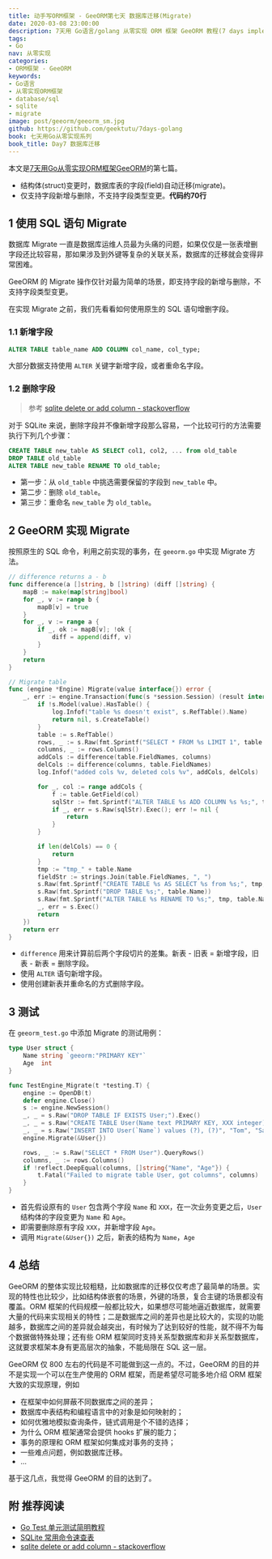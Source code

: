 ```yaml
---
title: 动手写ORM框架 - GeeORM第七天 数据库迁移(Migrate)
date: 2020-03-08 23:00:00
description: 7天用 Go语言/golang 从零实现 ORM 框架 GeeORM 教程(7 days implement golang object relational mapping framework from scratch tutorial)，动手写 ORM 框架，参照 gorm, xorm 的实现。结构体(struct)变更时，数据库表的字段(field)自动迁移(migrate)；仅支持字段新增与删除，不支持字段类型变更。
tags:
- Go
nav: 从零实现
categories:
- ORM框架 - GeeORM
keywords:
- Go语言
- 从零实现ORM框架
- database/sql
- sqlite
- migrate
image: post/geeorm/geeorm_sm.jpg
github: https://github.com/geektutu/7days-golang
book: 七天用Go从零实现系列
book_title: Day7 数据库迁移
---
```


本文是[7天用Go从零实现ORM框架GeeORM](https://geektutu.com/post/geeorm.html)的第七篇。

- 结构体(struct)变更时，数据库表的字段(field)自动迁移(migrate)。
- 仅支持字段新增与删除，不支持字段类型变更。**代码约70行**

## 1 使用 SQL 语句 Migrate

数据库 Migrate 一直是数据库运维人员最为头痛的问题，如果仅仅是一张表增删字段还比较容易，那如果涉及到外键等复杂的关联关系，数据库的迁移就会变得非常困难。

GeeORM 的 Migrate 操作仅针对最为简单的场景，即支持字段的新增与删除，不支持字段类型变更。

在实现 Migrate 之前，我们先看看如何使用原生的 SQL 语句增删字段。

### 1.1 新增字段

```sql
ALTER TABLE table_name ADD COLUMN col_name, col_type;
```

大部分数据支持使用 `ALTER` 关键字新增字段，或者重命名字段。

### 1.2 删除字段

> 参考 [sqlite delete or add column - stackoverflow](https://stackoverflow.com/questions/8442147/how-to-delete-or-add-column-in-sqlite)

对于 SQLite 来说，删除字段并不像新增字段那么容易，一个比较可行的方法需要执行下列几个步骤：

```sql
CREATE TABLE new_table AS SELECT col1, col2, ... from old_table
DROP TABLE old_table
ALTER TABLE new_table RENAME TO old_table;
```

- 第一步：从 `old_table` 中挑选需要保留的字段到 `new_table` 中。
- 第二步：删除 `old_table`。
- 第三步：重命名 `new_table` 为 `old_table`。

## 2 GeeORM 实现 Migrate

按照原生的 SQL 命令，利用之前实现的事务，在 `geeorm.go` 中实现 Migrate 方法。

```go
// difference returns a - b
func difference(a []string, b []string) (diff []string) {
	mapB := make(map[string]bool)
	for _, v := range b {
		mapB[v] = true
	}
	for _, v := range a {
		if _, ok := mapB[v]; !ok {
			diff = append(diff, v)
		}
	}
	return
}

// Migrate table
func (engine *Engine) Migrate(value interface{}) error {
	_, err := engine.Transaction(func(s *session.Session) (result interface{}, err error) {
		if !s.Model(value).HasTable() {
			log.Infof("table %s doesn't exist", s.RefTable().Name)
			return nil, s.CreateTable()
		}
		table := s.RefTable()
		rows, _ := s.Raw(fmt.Sprintf("SELECT * FROM %s LIMIT 1", table.Name)).QueryRows()
		columns, _ := rows.Columns()
		addCols := difference(table.FieldNames, columns)
		delCols := difference(columns, table.FieldNames)
		log.Infof("added cols %v, deleted cols %v", addCols, delCols)

		for _, col := range addCols {
			f := table.GetField(col)
			sqlStr := fmt.Sprintf("ALTER TABLE %s ADD COLUMN %s %s;", table.Name, f.Name, f.Type)
			if _, err = s.Raw(sqlStr).Exec(); err != nil {
				return
			}
		}

		if len(delCols) == 0 {
			return
		}
		tmp := "tmp_" + table.Name
		fieldStr := strings.Join(table.FieldNames, ", ")
		s.Raw(fmt.Sprintf("CREATE TABLE %s AS SELECT %s from %s;", tmp, fieldStr, table.Name))
		s.Raw(fmt.Sprintf("DROP TABLE %s;", table.Name))
		s.Raw(fmt.Sprintf("ALTER TABLE %s RENAME TO %s;", tmp, table.Name))
		_, err = s.Exec()
		return
	})
	return err
}
```

- `difference` 用来计算前后两个字段切片的差集。新表 - 旧表 = 新增字段，旧表 - 新表 = 删除字段。
- 使用 `ALTER` 语句新增字段。
- 使用创建新表并重命名的方式删除字段。

## 3 测试

在 `geeorm_test.go` 中添加 Migrate 的测试用例：

```go
type User struct {
	Name string `geeorm:"PRIMARY KEY"`
	Age  int
}

func TestEngine_Migrate(t *testing.T) {
	engine := OpenDB(t)
	defer engine.Close()
	s := engine.NewSession()
	_, _ = s.Raw("DROP TABLE IF EXISTS User;").Exec()
	_, _ = s.Raw("CREATE TABLE User(Name text PRIMARY KEY, XXX integer);").Exec()
	_, _ = s.Raw("INSERT INTO User(`Name`) values (?), (?)", "Tom", "Sam").Exec()
	engine.Migrate(&User{})

	rows, _ := s.Raw("SELECT * FROM User").QueryRows()
	columns, _ := rows.Columns()
	if !reflect.DeepEqual(columns, []string{"Name", "Age"}) {
		t.Fatal("Failed to migrate table User, got columns", columns)
	}
}
```

- 首先假设原有的 `User` 包含两个字段 `Name` 和 `XXX`，在一次业务变更之后，`User` 结构体的字段变更为 `Name` 和 `Age`。
- 即需要删除原有字段 `XXX`，并新增字段 `Age`。
- 调用 `Migrate(&User{})` 之后，新表的结构为 `Name`，`Age`

## 4 总结

GeeORM 的整体实现比较粗糙，比如数据库的迁移仅仅考虑了最简单的场景。实现的特性也比较少，比如结构体嵌套的场景，外键的场景，复合主键的场景都没有覆盖。ORM 框架的代码规模一般都比较大，如果想尽可能地逼近数据库，就需要大量的代码来实现相关的特性；二是数据库之间的差异也是比较大的，实现的功能越多，数据库之间的差异就会越突出，有时候为了达到较好的性能，就不得不为每个数据做特殊处理；还有些 ORM 框架同时支持关系型数据库和非关系型数据库，这就要求框架本身有更高层次的抽象，不能局限在 SQL 这一层。

GeeORM 仅 800 左右的代码是不可能做到这一点的。不过，GeeORM 的目的并不是实现一个可以在生产使用的 ORM 框架，而是希望尽可能多地介绍 ORM 框架大致的实现原理，例如

- 在框架中如何屏蔽不同数据库之间的差异；
- 数据库中表结构和编程语言中的对象是如何映射的；
- 如何优雅地模拟查询条件，链式调用是个不错的选择；
- 为什么 ORM 框架通常会提供 hooks 扩展的能力；
- 事务的原理和 ORM 框架如何集成对事务的支持；
- 一些难点问题，例如数据库迁移。
- ...

基于这几点，我觉得 GeeORM 的目的达到了。

## 附 推荐阅读

- [Go Test 单元测试简明教程](https://geektutu.com/post/quick-go-test.html)
- [SQLite 常用命令速查表](https://geektutu.com/post/cheat-sheet-sqlite.html)
- [sqlite delete or add column - stackoverflow](https://stackoverflow.com/questions/8442147/how-to-delete-or-add-column-in-sqlite)
